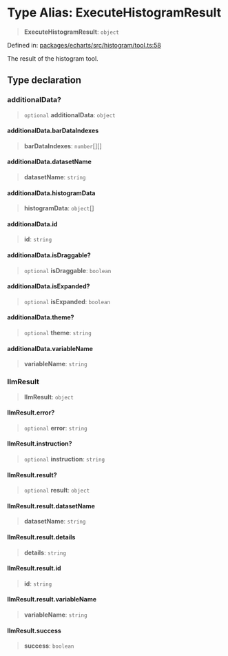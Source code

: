 # Type Alias: ExecuteHistogramResult

> **ExecuteHistogramResult**: `object`

Defined in: [packages/echarts/src/histogram/tool.ts:58](https://github.com/GeoDaCenter/openassistant/blob/ae6e39c15b60e7a98a21d90a5bbeff5dc44c1295/packages/echarts/src/histogram/tool.ts#L58)

The result of the histogram tool.

## Type declaration

### additionalData?

> `optional` **additionalData**: `object`

#### additionalData.barDataIndexes

> **barDataIndexes**: `number`[][]

#### additionalData.datasetName

> **datasetName**: `string`

#### additionalData.histogramData

> **histogramData**: `object`[]

#### additionalData.id

> **id**: `string`

#### additionalData.isDraggable?

> `optional` **isDraggable**: `boolean`

#### additionalData.isExpanded?

> `optional` **isExpanded**: `boolean`

#### additionalData.theme?

> `optional` **theme**: `string`

#### additionalData.variableName

> **variableName**: `string`

### llmResult

> **llmResult**: `object`

#### llmResult.error?

> `optional` **error**: `string`

#### llmResult.instruction?

> `optional` **instruction**: `string`

#### llmResult.result?

> `optional` **result**: `object`

#### llmResult.result.datasetName

> **datasetName**: `string`

#### llmResult.result.details

> **details**: `string`

#### llmResult.result.id

> **id**: `string`

#### llmResult.result.variableName

> **variableName**: `string`

#### llmResult.success

> **success**: `boolean`
